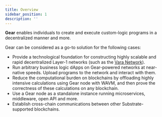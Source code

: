 ```yaml
---
title: Overview
sidebar_position: 1
description: ''
---
```


**Gear** enables individuals to create and execute custom-logic programs in a decentralized manner and more. 

Gear can be considered as a go-to solution for the following cases:
- Provide a technological foundation for constructing highly scalable and rapid decentralized Layer-1 networks (such as the [Vara Network](https://vara.network/)).
- Run arbitrary business logic dApps on Gear-powered networks at near-native speeds. Upload programs to the network and interact with them.
- Reduce the computational burden on blockchains by offloading highly intensive calculations using Gear node with WAVM, and then prove the correctness of these calculations on any blockchain.
- Use a Gear node as a standalone instance running microservices, middleware, open API and more.
- Establish cross-chain communications between other Substrate-supported blockchains.
